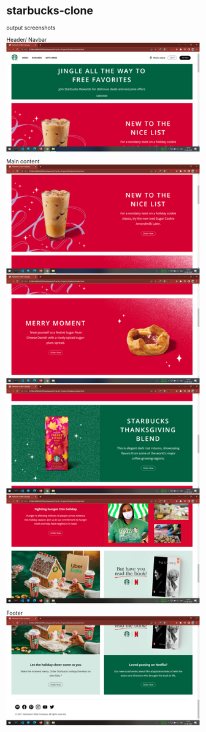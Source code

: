 # starbucks-clone

output screenshots

Header/ Navbar
![](outputs/navbar.png)

Main content
![](outputs/content1.png)
![](outputs/content2.png)
![](outputs/content3.png)
![](outputs/content4.png)

Footer
![](outputs/footer.png)

